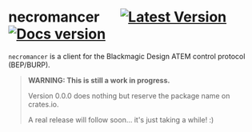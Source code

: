# necromancer &emsp; [![Latest Version]][crates.io] [![Docs version]][docs.rs]

`necromancer` is a client for the Blackmagic Design ATEM control protocol (BEP/BURP).

<div class="warning">

> **WARNING: This is still a work in progress.**
>
> Version 0.0.0 does nothing but reserve the package name on crates.io.
>
> A real release will follow soon... it's just taking a while! :)

</div>

[crates.io]: https://crates.io/crates/necromancer
[Docs version]: https://img.shields.io/docsrs/necromancer.svg
[docs.rs]: https://docs.rs/necromancer/
[Latest Version]: https://img.shields.io/crates/v/necromancer.svg
